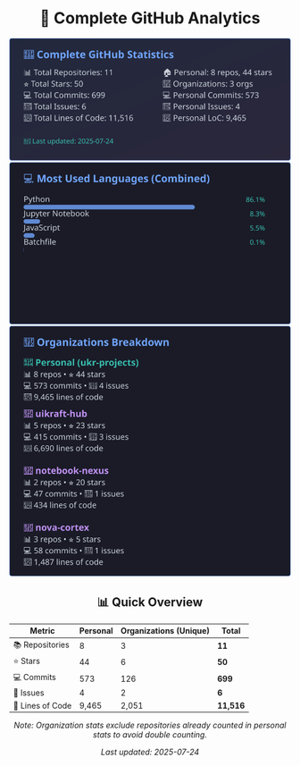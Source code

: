 <!-- GitHub Stats - Auto Generated -->
<div align="center">

# 🚀 Complete GitHub Analytics

![GitHub Stats](./assets/github-stats.svg)
![Languages](./assets/languages.svg)
![Organizations](./assets/organizations.svg)

## 📊 Quick Overview

| Metric | Personal | Organizations (Unique) | **Total** |
|--------|----------|------------------------|-----------|
| 📚 Repositories | 8 | 3 | **11** |
| ⭐ Stars | 44 | 6 | **50** |
| 💻 Commits | 573 | 126 | **699** |
| 🐛 Issues | 4 | 2 | **6** |
| 📏 Lines of Code | 9,465 | 2,051 | **11,516** |

*Note: Organization stats exclude repositories already counted in personal stats to avoid double counting.*

*Last updated: 2025-07-24*

</div>
<!-- End GitHub Stats -->